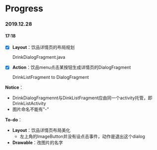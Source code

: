 # Progress

### 2019.12.28

#### 17:18

- [x] **Layout**：饮品详情页的布局规划 

  DrinkDialogFragment.java

- [x] **Action**：饮品menu点击某按钮生成详情页的DialogFragment

  DrinkListFragment to DialogFragment

**Notice**：

- DrinkDialogFragmennt与DinkListFragment应由同一个activity托管，即DrinkListActivity
- 图片命名不能有"-"

**To-do**：

- **Layout**：饮品详情页布局美化
  - 左上角的ImageButton并没有设点击事件，动作是退出这个dialog
- **Drawable**：改图片的名字